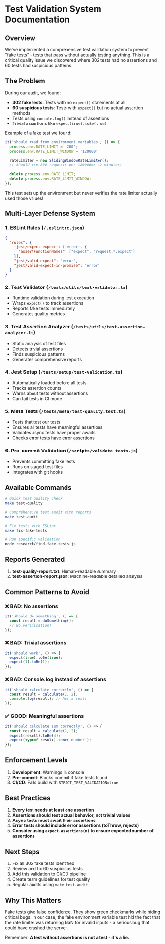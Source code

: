 # Test Validation System Documentation

## Overview

We've implemented a comprehensive test validation system to prevent "fake tests" - tests that pass without actually testing anything. This is a critical quality issue we discovered where 302 tests had no assertions and 60 tests had suspicious patterns.

## The Problem

During our audit, we found:
- **302 fake tests**: Tests with no `expect()` statements at all
- **60 suspicious tests**: Tests with `expect()` but no actual assertion methods
- Tests using `console.log()` instead of assertions
- Trivial assertions like `expect(true).toBe(true)`

Example of a fake test we found:
```javascript
it('should read from environment variables', () => {
  process.env.RATE_LIMIT = '200';
  process.env.RATE_LIMIT_WINDOW = '120000';
  
  rateLimiter = new SlidingWindowRateLimiter();
  // Should use 200 requests per 120000ms (2 minutes)
  
  delete process.env.RATE_LIMIT;
  delete process.env.RATE_LIMIT_WINDOW;
});
```

This test sets up the environment but never verifies the rate limiter actually used those values!

## Multi-Layer Defense System

### 1. ESLint Rules (`/.eslintrc.json`)
```json
{
  "rules": {
    "jest/expect-expect": ["error", {
      "assertFunctionNames": ["expect", "request.*.expect"]
    }],
    "jest/valid-expect": "error",
    "jest/valid-expect-in-promise": "error"
  }
}
```

### 2. Test Validator (`/tests/utils/test-validator.ts`)
- Runtime validation during test execution
- Wraps `expect()` to track assertions
- Reports fake tests immediately
- Generates quality metrics

### 3. Test Assertion Analyzer (`/tests/utils/test-assertion-analyzer.ts`)
- Static analysis of test files
- Detects trivial assertions
- Finds suspicious patterns
- Generates comprehensive reports

### 4. Jest Setup (`/tests/setup/test-validation.ts`)
- Automatically loaded before all tests
- Tracks assertion counts
- Warns about tests without assertions
- Can fail tests in CI mode

### 5. Meta Tests (`/tests/meta/test-quality.test.ts`)
- Tests that test our tests
- Ensures all tests have meaningful assertions
- Validates async tests have proper awaits
- Checks error tests have error assertions

### 6. Pre-commit Validation (`/scripts/validate-tests.js`)
- Prevents committing fake tests
- Runs on staged test files
- Integrates with git hooks

## Available Commands

```bash
# Quick test quality check
make test-quality

# Comprehensive test audit with reports
make test-audit

# Fix tests with ESLint
make fix-fake-tests

# Run specific validation
node research/find-fake-tests.js
```

## Reports Generated

1. **test-quality-report.txt**: Human-readable summary
2. **test-assertion-report.json**: Machine-readable detailed analysis

## Common Patterns to Avoid

### ❌ BAD: No assertions
```javascript
it('should do something', () => {
  const result = doSomething();
  // No verification!
});
```

### ❌ BAD: Trivial assertions
```javascript
it('should work', () => {
  expect(true).toBe(true);
  expect(1).toBe(1);
});
```

### ❌ BAD: Console.log instead of assertions
```javascript
it('should calculate correctly', () => {
  const result = calculate(2, 2);
  console.log(result); // Not a test!
});
```

### ✅ GOOD: Meaningful assertions
```javascript
it('should calculate sum correctly', () => {
  const result = calculate(2, 2);
  expect(result).toBe(4);
  expect(typeof result).toBe('number');
});
```

## Enforcement Levels

1. **Development**: Warnings in console
2. **Pre-commit**: Blocks commit if fake tests found
3. **CI/CD**: Fails build with `STRICT_TEST_VALIDATION=true`

## Best Practices

1. **Every test needs at least one assertion**
2. **Assertions should test actual behavior, not trivial values**
3. **Async tests must await their assertions**
4. **Error tests should include error assertions (toThrow, rejects)**
5. **Consider using `expect.assertions(n)` to ensure expected number of assertions**

## Next Steps

1. Fix all 302 fake tests identified
2. Review and fix 60 suspicious tests
3. Add this validation to CI/CD pipeline
4. Create team guidelines for test quality
5. Regular audits using `make test-audit`

## Why This Matters

Fake tests give false confidence. They show green checkmarks while hiding critical bugs. In our case, the fake environment variable test hid the fact that the rate limiter was returning NaN for invalid inputs - a serious bug that could have crashed the server.

Remember: **A test without assertions is not a test - it's a lie.**